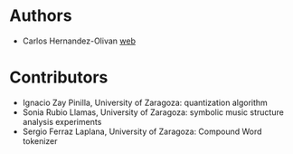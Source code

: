 Authors
============

* Carlos Hernandez-Olivan [web](https://carlosholivan.github.io)

Contributors
============
* Ignacio Zay Pinilla, University of Zaragoza: quantization algorithm
* Sonia Rubio Llamas, University of Zaragoza: symbolic music structure analysis experiments
* Sergio Ferraz Laplana, University of Zaragoza: Compound Word tokenizer